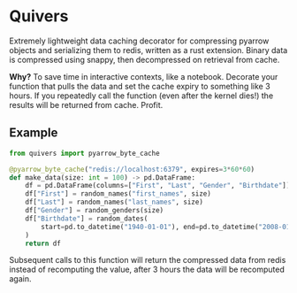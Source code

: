 # Quivers

Extremely lightweight data caching decorator for compressing pyarrow objects and serializing them to redis, written as a rust extension. Binary data is compressed using snappy, then decompressed on retrieval from cache.

**Why?** To save time in interactive contexts, like a notebook. Decorate your function that pulls the data and set the cache expiry to something like 3 hours. If you repeatedly call the function (even after the kernel dies!) the results will be returned from cache.
Profit.

## Example

```python
from quivers import pyarrow_byte_cache

@pyarrow_byte_cache("redis://localhost:6379", expires=3*60*60)
def make_data(size: int = 100) -> pd.DataFrame:
    df = pd.DataFrame(columns=["First", "Last", "Gender", "Birthdate"])
    df["First"] = random_names("first_names", size)
    df["Last"] = random_names("last_names", size)
    df["Gender"] = random_genders(size)
    df["Birthdate"] = random_dates(
        start=pd.to_datetime("1940-01-01"), end=pd.to_datetime("2008-01-01"), size=size
    )
    return df
```

Subsequent calls to this function will return the compressed data from redis instead of recomputing the value, after 3 hours the data will be recomputed again.
